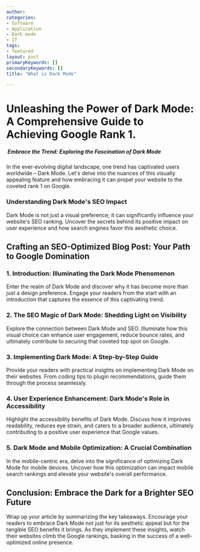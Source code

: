 ```yaml
---
author: 
categories: 
- Software
- Application
- Dark mode
- IT
tags: 
- featured
layout: post
primaryKeywords: []
secondaryKeywords: []
title: "What is Dark Mode"

---
```

# Unleashing the Power of Dark Mode: A Comprehensive Guide to Achieving Google Rank 1.
##### &nbsp;Embrace the Trend: Exploring the Fascination of Dark Mode
In the ever-evolving digital landscape, one trend has captivated users worldwide – Dark Mode. Let's delve into the nuances of this visually appealing feature and how embracing it can propel your website to the coveted rank 1 on Google.

### Understanding Dark Mode's SEO Impact

Dark Mode is not just a visual preference; it can significantly influence your website's SEO ranking. Uncover the secrets behind its positive impact on user experience and how search engines favor this aesthetic choice.

## Crafting an SEO-Optimized Blog Post: Your Path to Google Domination

### 1. **Introduction: Illuminating the Dark Mode Phenomenon**

Enter the realm of Dark Mode and discover why it has become more than just a design preference. Engage your readers from the start with an introduction that captures the essence of this captivating trend.

### 2. **The SEO Magic of Dark Mode: Shedding Light on Visibility**

Explore the connection between Dark Mode and SEO. Illuminate how this visual choice can enhance user engagement, reduce bounce rates, and ultimately contribute to securing that coveted top spot on Google.

### 3. **Implementing Dark Mode: A Step-by-Step Guide**

Provide your readers with practical insights on implementing Dark Mode on their websites. From coding tips to plugin recommendations, guide them through the process seamlessly.

### 4. **User Experience Enhancement: Dark Mode's Role in Accessibility**

Highlight the accessibility benefits of Dark Mode. Discuss how it improves readability, reduces eye strain, and caters to a broader audience, ultimately contributing to a positive user experience that Google values.

### 5. **Dark Mode and Mobile Optimization: A Crucial Combination**

In the mobile-centric era, delve into the significance of optimizing Dark Mode for mobile devices. Uncover how this optimization can impact mobile search rankings and elevate your website's overall performance.

## Conclusion: Embrace the Dark for a Brighter SEO Future

Wrap up your article by summarizing the key takeaways. Encourage your readers to embrace Dark Mode not just for its aesthetic appeal but for the tangible SEO benefits it brings. As they implement these insights, watch their websites climb the Google rankings, basking in the success of a well-optimized online presence.
